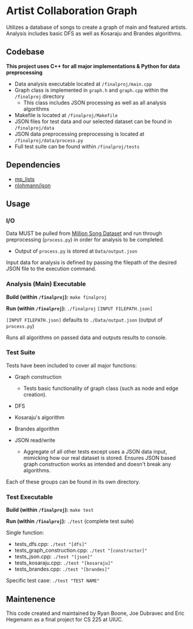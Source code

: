 # Artist Collaboration Graph
Utilizes a database of songs to create a graph of main and featured artists. Analysis includes basic DFS as well as Kosaraju and Brandes algorithms. 
## Codebase
**This project uses C++ for all major implementations & Python for data preprocessing**
* Data analysis executable located at `/finalproj/main.cpp`
* Graph class is implemented in `graph.h` and `graph.cpp` within the `/finalproj` directory
  * This class includes JSON processing as well as all analysis algorithms
* Makefile is located at `/finalproj/Makefile`
* JSON files for test data and our selected dataset can be found in `/finalproj/data`
* JSON data preprocessing preprocessing is located at `/finalproj/data/process.py`
* Full test suite can be found within `/finalproj/tests`

## Dependencies
* [mp_lists](https://courses.engr.illinois.edu/cs225/fa2021//doxygen//mp_lists/index.html)
* [nlohmann/json](https://github.com/nlohmann/json)

## Usage
### I/O
Data MUST be pulled from [Million Song Dataset](http://millionsongdataset.com/sites/default/files/AdditionalFiles/unique_artists.txt) and run through preprocessing (`process.py`) in order for analysis to be completed. 
 * Output of `process.py` is stored at `Data/output.json`

Input data for analysis is defined by passing the filepath of the desired JSON file to the execution command.

### Analysis (Main) Executable
**Build (within `/finalproj`):** `make finalproj`

**Run (within `/finalproj`):** `./finalproj` `[INPUT FILEPATH.json]`

`[INPUT FILEPATH.json]` defaults to `./Data/output.json` (output of `process.py`)

Runs all algorithms on passed data and outputs results to console.

### Test Suite
Tests have been included to cover all major functions:
* Graph construction

  * Tests basic functionality of graph class (such as node and edge creation).

* DFS
* Kosaraju's algorithm
* Brandes algorithm
* JSON read/write

    * Aggregate of all other tests except uses a JSON data input, mimicking how our real dataset is stored. Ensures JSON based graph construction works as intended and doesn't break any algorithms.

Each of these groups can be found in its own directory.

### Test Executable
**Build (within `/finalproj`):** `make test`

**Run (within `/finalproj`):** `./test` (complete test suite)

Single function:
* tests_dfs.cpp: `./test "[dfs]"`
* tests_graph_construction.cpp: `./test "[constructor]"`
* tests_json.cpp: `./test "[json]"`
* tests_kosaraju.cpp: `./test "[kosaraju]"`
* tests_brandes.cpp: `./test "[brandes]"`

Specific test case: `./test "TEST NAME"`

## Maintenence
This code created and maintained by Ryan Boone, Joe Dubravec and Eric Hegemann as a final project for CS 225 at UIUC.
